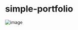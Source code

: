 # simple-portfolio

![image](https://github.com/ThatAutocrat/simple-portfolio/assets/90076740/7753a917-d800-4f6f-8015-a174c9c9f5f9)

